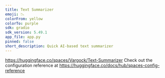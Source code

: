 ```yaml
---
title: Text Summarizer
emoji: 📉
colorFrom: yellow
colorTo: purple
sdk: gradio
sdk_version: 5.49.1
app_file: app.py
pinned: false
short_description: Quick AI-based text summarizer
---
```

https://huggingface.co/spaces/Vargock/Text-Summarizer
Check out the configuration reference at https://huggingface.co/docs/hub/spaces-config-reference

